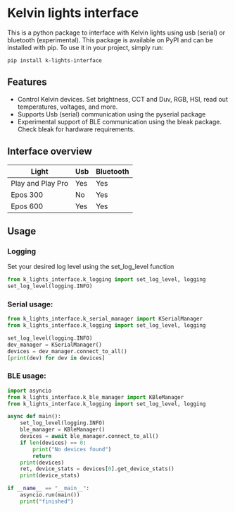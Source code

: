# Kelvin lights interface

This is a python package to interface with Kelvin lights using  usb (serial) or bluetooth (experimental). This package is available on PyPI and can be installed with pip.
To use it in your project, simply run:

    pip install k-lights-interface

## Features

- Control Kelvin devices. Set brightness, CCT and Duv, RGB, HSI, read out temperatures, voltages, and more. 
- Supports Usb (serial) communication using the pyserial package
- Experimental support of BLE communication using the bleak package. Check bleak for hardware requirements.

## Interface overview
Light | Usb    | Bluetooth |
------ | -------- | ------- |
Play and Play Pro| Yes  | Yes    |
Epos 300| No   | Yes    |
Epos 600| Yes | Yes     |


## Usage

### Logging
Set your desired log level using the set_log_level function

```python
from k_lights_interface.k_logging import set_log_level, logging
set_log_level(logging.INFO)
```
### Serial usage:

```python
from k_lights_interface.k_serial_manager import KSerialManager
from k_lights_interface.k_logging import set_log_level, logging

set_log_level(logging.INFO)
dev_manager = KSerialManager()
devices = dev_manager.connect_to_all()
[print(dev) for dev in devices]
```

### BLE usage:

```python
import asyncio
from k_lights_interface.k_ble_manager import KBleManager
from k_lights_interface.k_logging import set_log_level, logging

async def main():
    set_log_level(logging.INFO)
    ble_manager = KBleManager()
    devices = await ble_manager.connect_to_all()
    if len(devices) == 0:
        print("No devices found")
        return
    print(devices)
    ret, device_stats = devices[0].get_device_stats()
    print(device_stats)

if __name__ == "__main__":
    asyncio.run(main())
    print("finished")
```
